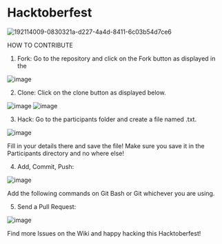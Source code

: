 # Hacktoberfest
![192114009-0830321a-d227-4a4d-8411-6c03b54d7ce6](https://user-images.githubusercontent.com/60257288/192865423-4302f992-18c4-443a-9bf8-be8b91616720.png)

HOW TO CONTRIBUTE



1)	Fork:
Go to the repository and click on the Fork button as displayed in the

![image](https://user-images.githubusercontent.com/60257288/192866867-08363f35-c014-4329-a96c-8eae3612e391.png)


2)	Clone:
Click on the clone button as displayed below.

![image](https://user-images.githubusercontent.com/60257288/192866972-16e4c29a-3c56-4195-aab4-1b2b6233815e.png)
![image](https://user-images.githubusercontent.com/60257288/192867044-f802fd91-b893-49aa-8a82-06d88f19b422.png)

 

3)	Hack:
Go to the participants folder and create a file named <github- username>.txt.
  
![image](https://user-images.githubusercontent.com/60257288/192867142-b491fd1c-98e4-470a-a8dc-f3b3747f5f9b.png)


Fill in your details there and save the file! Make sure you save it in the Participants directory and no where else!
  
4)	Add, Commit, Push:
  
![image](https://user-images.githubusercontent.com/60257288/192867260-b33ff120-d445-4d88-ab7a-120a3780567a.png)


 

Add the following commands on Git Bash or Git whichever you are using.
  
5)	Send a Pull Request:

  ![image](https://user-images.githubusercontent.com/60257288/192867479-55fbdb91-89c8-460c-b2d5-89958b28dd80.png)


Find more Issues on the Wiki and happy hacking this Hacktoberfest!
